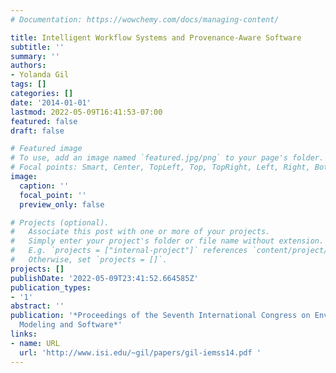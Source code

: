 ```yaml
---
# Documentation: https://wowchemy.com/docs/managing-content/

title: Intelligent Workflow Systems and Provenance-Aware Software
subtitle: ''
summary: ''
authors:
- Yolanda Gil
tags: []
categories: []
date: '2014-01-01'
lastmod: 2022-05-09T16:41:53-07:00
featured: false
draft: false

# Featured image
# To use, add an image named `featured.jpg/png` to your page's folder.
# Focal points: Smart, Center, TopLeft, Top, TopRight, Left, Right, BottomLeft, Bottom, BottomRight.
image:
  caption: ''
  focal_point: ''
  preview_only: false

# Projects (optional).
#   Associate this post with one or more of your projects.
#   Simply enter your project's folder or file name without extension.
#   E.g. `projects = ["internal-project"]` references `content/project/deep-learning/index.md`.
#   Otherwise, set `projects = []`.
projects: []
publishDate: '2022-05-09T23:41:52.664585Z'
publication_types:
- '1'
abstract: ''
publication: '*Proceedings of the Seventh International Congress on Environmental
  Modeling and Software*'
links:
- name: URL
  url: 'http://www.isi.edu/~gil/papers/gil-iemss14.pdf '
---
```

